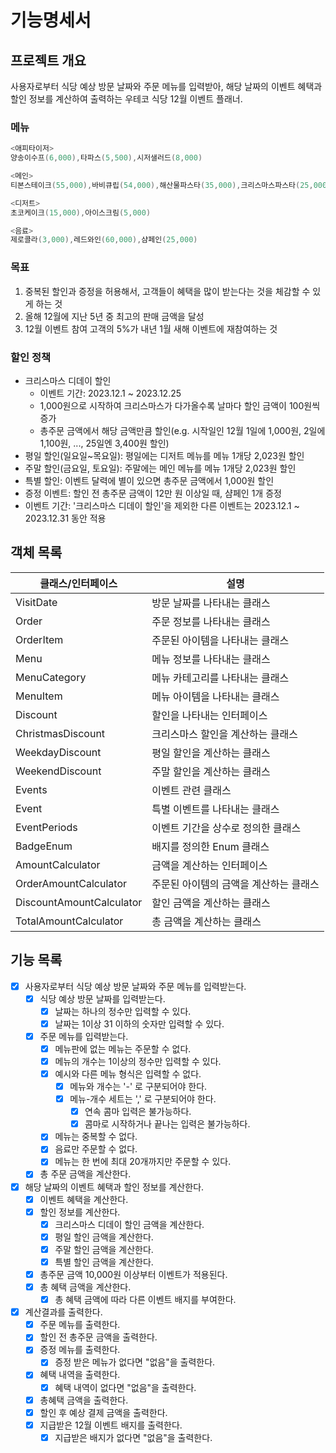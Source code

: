 # 기능명세서

## 프로젝트 개요

사용자로부터 식당 예상 방문 날짜와 주문 메뉴를 입력받아, 해당 날짜의 이벤트 혜택과 할인 정보를 계산하여 출력하는 우테코 식당 12월 이벤트 플래너.

### 메뉴

```java
<애피타이저>
양송이수프(6,000),타파스(5,500),시저샐러드(8,000)

<메인>
티본스테이크(55,000),바비큐립(54,000),해산물파스타(35,000),크리스마스파스타(25,000)

<디저트>
초코케이크(15,000),아이스크림(5,000)

<음료>
제로콜라(3,000),레드와인(60,000),샴페인(25,000)
```

### 목표

1. 중복된 할인과 증정을 허용해서, 고객들이 혜택을 많이 받는다는 것을 체감할 수 있게 하는 것
2. 올해 12월에 지난 5년 중 최고의 판매 금액을 달성
3. 12월 이벤트 참여 고객의 5%가 내년 1월 새해 이벤트에 재참여하는 것

### 할인 정책

- 크리스마스 디데이 할인
    - 이벤트 기간: 2023.12.1 ~ 2023.12.25
    - 1,000원으로 시작하여 크리스마스가 다가올수록 날마다 할인 금액이 100원씩 증가
    - 총주문 금액에서 해당 금액만큼 할인(e.g. 시작일인 12월 1일에 1,000원, 2일에 1,100원, ..., 25일엔 3,400원 할인)
- 평일 할인(일요일~목요일): 평일에는 디저트 메뉴를 메뉴 1개당 2,023원 할인
- 주말 할인(금요일, 토요일): 주말에는 메인 메뉴를 메뉴 1개당 2,023원 할인
- 특별 할인: 이벤트 달력에 별이 있으면 총주문 금액에서 1,000원 할인
- 증정 이벤트: 할인 전 총주문 금액이 12만 원 이상일 때, 샴페인 1개 증정
- 이벤트 기간: '크리스마스 디데이 할인'을 제외한 다른 이벤트는 2023.12.1 ~ 2023.12.31 동안 적용

## 객체 목록

<table>
  <thead>
    <tr>
      <th>클래스/인터페이스</th>
      <th>설명</th>
    </tr>
  </thead>
  <tbody>
    <tr>
      <td>VisitDate</td>
      <td>방문 날짜를 나타내는 클래스</td>
    </tr>
    <tr>
      <td>Order</td>
      <td>주문 정보를 나타내는 클래스</td>
    </tr>
    <tr>
      <td>OrderItem</td>
      <td>주문된 아이템을 나타내는 클래스</td>
    </tr>
    <tr>
      <td>Menu</td>
      <td>메뉴 정보를 나타내는 클래스</td>
    </tr>
    <tr>
      <td>MenuCategory</td>
      <td>메뉴 카테고리를 나타내는 클래스</td>
    </tr>
    <tr>
      <td>MenuItem</td>
      <td>메뉴 아이템을 나타내는 클래스</td>
    </tr>
    <tr>
      <td>Discount</td>
      <td>할인을 나타내는 인터페이스</td>
    </tr>
    <tr>
      <td>ChristmasDiscount</td>
      <td>크리스마스 할인을 계산하는 클래스</td>
    </tr>
    <tr>
      <td>WeekdayDiscount</td>
      <td>평일 할인을 계산하는 클래스</td>
    </tr>
    <tr>
      <td>WeekendDiscount</td>
      <td>주말 할인을 계산하는 클래스</td>
    </tr>
    <tr>
      <td>Events</td>
      <td>이벤트 관련 클래스</td>
    </tr>
    <tr>
      <td>Event</td>
      <td>특별 이벤트를 나타내는 클래스</td>
    </tr>
    <tr>
      <td>EventPeriods</td>
      <td>이벤트 기간을 상수로 정의한 클래스</td>
    </tr>
    <tr>
      <td>BadgeEnum</td>
      <td>배지를 정의한 Enum 클래스</td>
    </tr>
    <tr>
      <td>AmountCalculator</td>
      <td>금액을 계산하는 인터페이스</td>
    </tr>
    <tr>
      <td>OrderAmountCalculator</td>
      <td>주문된 아이템의 금액을 계산하는 클래스</td>
    </tr>
    <tr>
      <td>DiscountAmountCalculator</td>
      <td>할인 금액을 계산하는 클래스</td>
    </tr>
    <tr>
      <td>TotalAmountCalculator</td>
      <td>총 금액을 계산하는 클래스</td>
    </tr>
  </tbody>
</table>

## 기능 목록

- [X]  사용자로부터 식당 예상 방문 날짜와 주문 메뉴를 입력받는다.
    - [X]  식당 예상 방문 날짜를 입력받는다.
        - [X]  날짜는 하나의 정수만 입력할 수 있다.
        - [X]  날짜는 1이상 31 이하의 숫자만 입력할 수 있다.
    - [X]  주문 메뉴를 입력받는다.
        - [X]  메뉴판에 없는 메뉴는 주문할 수 없다.
        - [X]  메뉴의 개수는 1이상의 정수만 입력할 수 있다.
        - [X]  예시와 다른 메뉴 형식은 입력할 수 없다.
            - [X]  메뉴와 개수는 '-' 로 구분되어야 한다.
            - [X]  메뉴-개수 세트는 ',' 로 구분되어야 한다.
                - [X]  연속 콤마 입력은 불가능하다.
                - [X]  콤마로 시작하거나 끝나는 입력은 불가능하다.
        - [X]  메뉴는 중복할 수 없다.
        - [X]  음료만 주문할 수 없다.
        - [X]  메뉴는 한 번에 최대 20개까지만 주문할 수 있다.
    - [X] 총 주문 금액을 계산한다.
- [X]  해당 날짜의 이벤트 혜택과 할인 정보를 계산한다.
    - [X]  이벤트 혜택을 계산한다.
    - [X]  할인 정보를 계산한다.
        - [X]  크리스마스 디데이 할인 금액을 계산한다.
        - [X]  평일 할인 금액을 계산한다.
        - [X]  주말 할인 금액을 계산한다.
        - [X]  특별 할인 금액을 계산한다.
    - [X]  총주문 금액 10,000원 이상부터 이벤트가 적용된다.
    - [X]  총 혜택 금액을 계산한다.
        - [X]  총 혜택 금액에 따라 다른 이벤트 배지를 부여한다.
- [X]  계산결과를 출력한다.
    - [X]  주문 메뉴를 출력한다.
    - [X]  할인 전 총주문 금액을 출력한다.
    - [X]  증정 메뉴를 출력한다.
        - [X]  증정 받은 메뉴가 없다면 "없음"을 출력한다.
    - [X]  혜택 내역을 출력한다.
        - [X]  혜택 내역이 없다면 "없음"을 출력한다.
    - [X]  총혜택 금액을 출력한다.
    - [X]  할인 후 예상 결제 금액을 출력한다.
    - [X]  지급받은 12월 이벤트 배지를 출력한다.
        - [X] 지급받은 배지가 없다면 "없음"을 출력한다. 
